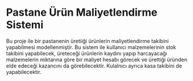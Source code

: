 # Pastane Ürün Maliyetlendirme Sistemi

Bu proje ile bir pastanenin üretiiği ürünlerin maliyetlendirme takibini yapabilmesi modellenmiştir. Bu sistem ile kullanıcı malzemelerinin stok takibini yapabilecek, üreteceği ürünlerin kaydını yapıp harcayacağı malzemelerin miktarına göre bir maliyet hesabı görecek ve ürettiği üründen elde edeceği kazancını da görebilecektir. Kulalnıcı ayrıca kasa takibini de yapabilecektir.